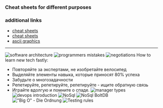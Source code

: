 ### Cheat sheets for different purposes

### additional links 
* [cheat sheets](https://www.cheatography.com)
* [cheat sheets](https://lzone.de/cheat-sheet/)
* [ascii graphics](http://asciiflow.com/)

---
![software architecture](https://i.postimg.cc/D0cMGPPc/software-architecture.png)
![programmers mistakes](https://i.postimg.cc/fWPPqJfd/sketch-programmers-mistakes.png)
![negotiations](https://i.postimg.cc/nz24YRNM/image.jpg)
How to learn new tech fastly:
* Повторяйте за экспертами, не изобретайте велосипед
* Выделяйте элементы навыка, которые приносят 80% успеха
* Забудьте о многозадачности
* Репетируйте, репетируйте, репетируйте - ищите обратную связь 
* Играйте вдолгую и помните о спаде.
![manager types](https://i.postimg.cc/0QjQFVbz/manager-types.jpg)
![devops introduction](https://i.postimg.cc/htLmgZMv/devops-introduction.png)
![NoSql](https://i.postimg.cc/qBmqcVD2/NoSql.png)
![NoSql BoltDB](https://i.postimg.cc/FRfS4fc9/nosql-boltdb.png)
!["Big O" - Die Ordnung](https://i.postimg.cc/85Rbr9Mn/Big-O-notation.png)
![Testing rules](https://i.postimg.cc/Kc3rwfXk/Testing-rules.png)
